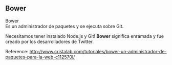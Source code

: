 ## Bower
<span class="mysql-color">Bower</span><br/>
Es un administrador de paquetes y se ejecuta sobre Git. 

Necesitamos tener instalado Node.js y Git!
<strong>Bower</strong> significa enramada y fue creado por los desarrolladores de Twitter.

Reference: http://www.cristalab.com/tutoriales/bower-un-administrador-de-paquetes-para-la-web-c112570l/